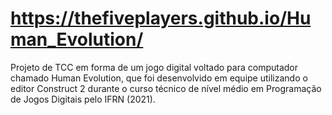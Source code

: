 # https://thefiveplayers.github.io/Human_Evolution/
Projeto de TCC em forma de um jogo digital voltado para computador chamado Human Evolution, que foi desenvolvido em equipe utilizando o editor Construct 2 durante o curso técnico de nível médio em Programação de Jogos Digitais pelo IFRN (2021).
